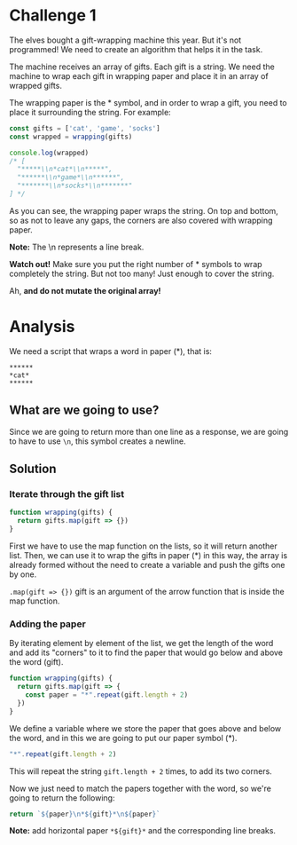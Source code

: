 # Challenge 1

The elves bought a gift-wrapping machine this year. But it's not programmed! We need to create an algorithm that helps it in the task.

The machine receives an array of gifts. Each gift is a string. We need the machine to wrap each gift in wrapping paper and place it in an array of wrapped gifts.

The wrapping paper is the * symbol, and in order to wrap a gift, you need to place it surrounding the string. For example:

```js
const gifts = ['cat', 'game', 'socks']
const wrapped = wrapping(gifts)

console.log(wrapped)
/* [
  "*****\\n*cat*\\n*****",
  "******\\n*game*\\n******",
  "*******\\n*socks*\\n*******"
] */
```

As you can see, the wrapping paper wraps the string. On top and bottom, so as not to leave any gaps, the corners are also covered with wrapping paper.

**Note:** The \n represents a line break.

**Watch out!** Make sure you put the right number of * symbols to wrap completely the string. But not too many! Just enough to cover the string.

Ah, **and do not mutate the original array!**

# Analysis

We need a script that wraps a word in paper (*), that is:

```
******
*cat*
******
```

## What are we going to use?

Since we are going to return more than one line as a response, we are going to have to use `\n`, this symbol creates a newline.

## Solution

### Iterate through the gift list

```js
function wrapping(gifts) {
  return gifts.map(gift => {})
}
```

First we have to use the map function on the lists, so it will return another list. Then, we can use it to wrap the gifts in paper (*) in this way, the array is already formed without the need to create a variable and push the gifts one by one.

`.map(gift => {})` gift is an argument of the arrow function that is inside the map function.

### Adding the paper

By iterating element by element of the list, we get the length of the word and add its "corners" to it to find the paper that would go below and above the word (gift).

```js
function wrapping(gifts) {
  return gifts.map(gift => {
    const paper = "*".repeat(gift.length + 2)
  })
}
```

We define a variable where we store the paper that goes above and below the word, and in this we are going to put our paper symbol (*).

```js 
"*".repeat(gift.length + 2)
```

This will repeat the string `gift.length + 2` times, to add its two corners.

Now we just need to match the papers together with the word, so we're going to return the following:

```js
return `${paper}\n*${gift}*\n${paper}`
```

**Note:** add horizontal paper `*${gift}*` and the corresponding line breaks.